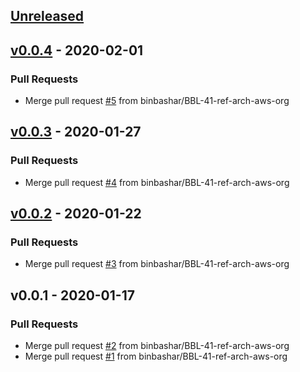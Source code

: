 <a name="unreleased"></a>
## [Unreleased]


<a name="v0.0.4"></a>
## [v0.0.4] - 2020-02-01
### Pull Requests
- Merge pull request [#5](https://github.com/binbashar/bb-devops-tf-aws-organizations/issues/5) from binbashar/BBL-41-ref-arch-aws-org


<a name="v0.0.3"></a>
## [v0.0.3] - 2020-01-27
### Pull Requests
- Merge pull request [#4](https://github.com/binbashar/bb-devops-tf-aws-organizations/issues/4) from binbashar/BBL-41-ref-arch-aws-org


<a name="v0.0.2"></a>
## [v0.0.2] - 2020-01-22
### Pull Requests
- Merge pull request [#3](https://github.com/binbashar/bb-devops-tf-aws-organizations/issues/3) from binbashar/BBL-41-ref-arch-aws-org


<a name="v0.0.1"></a>
## v0.0.1 - 2020-01-17
### Pull Requests
- Merge pull request [#2](https://github.com/binbashar/bb-devops-tf-aws-organizations/issues/2) from binbashar/BBL-41-ref-arch-aws-org
- Merge pull request [#1](https://github.com/binbashar/bb-devops-tf-aws-organizations/issues/1) from binbashar/BBL-41-ref-arch-aws-org


[Unreleased]: https://github.com/binbashar/bb-devops-tf-aws-organizations/compare/v0.0.4...HEAD
[v0.0.4]: https://github.com/binbashar/bb-devops-tf-aws-organizations/compare/v0.0.3...v0.0.4
[v0.0.3]: https://github.com/binbashar/bb-devops-tf-aws-organizations/compare/v0.0.2...v0.0.3
[v0.0.2]: https://github.com/binbashar/bb-devops-tf-aws-organizations/compare/v0.0.1...v0.0.2
